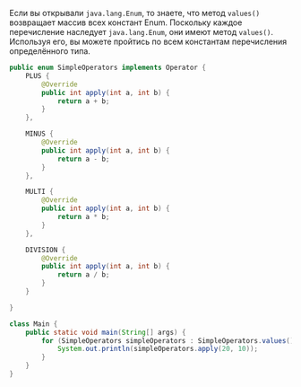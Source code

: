 Если вы открывали <code>java.lang.Enum</code>, то знаете, что метод <code>values()</code> возвращает массив всех констант Enum.
Поскольку каждое перечисление наследует <code>java.lang.Enum</code>, они имеют метод <code>values()</code>. Используя его, вы можете пройтись по всем константам перечисления определённого типа.

```java
public enum SimpleOperators implements Operator {
    PLUS {
        @Override
        public int apply(int a, int b) {
            return a + b;
        }
    },

    MINUS {
        @Override
        public int apply(int a, int b) {
            return a - b;
        }
    },

    MULTI {
        @Override
        public int apply(int a, int b) {
            return a * b;
        }
    },

    DIVISION {
        @Override
        public int apply(int a, int b) {
            return a / b;
        }
    }

}

class Main {
    public static void main(String[] args) {
        for (SimpleOperators simpleOperators : SimpleOperators.values()) {
            System.out.println(simpleOperators.apply(20, 10));
        }
    }
}
``` 